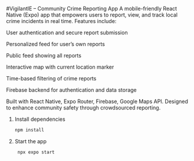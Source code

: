 
#VigilantIE – Community Crime Reporting App
A mobile-friendly React Native (Expo) app that empowers users to report, view, and track local crime incidents in real time. Features include:

User authentication and secure report submission

Personalized feed for user’s own reports

Public feed showing all reports

Interactive map with current location marker

Time-based filtering of crime reports

Firebase backend for authentication and data storage

Built with React Native, Expo Router, Firebase, Google Maps API. Designed to enhance community safety through crowdsourced reporting.


1. Install dependencies

   ```bash
   npm install
   ```

2. Start the app

   ```bash
    npx expo start
   ```

